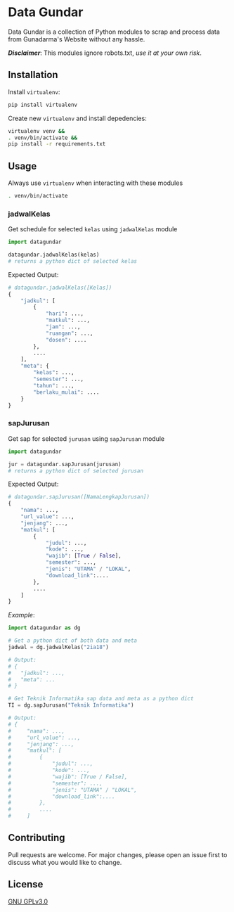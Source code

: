 # Data Gundar

Data Gundar is a collection of Python modules to scrap and process data from Gunadarma's Website without any hassle.

***Disclaimer***: This modules ignore robots.txt, _use it at your own risk_.

## Installation

Install `virtualenv`:

```bash
pip install virtualenv
```

Create new `virtualenv` and install depedencies:

```bash
virtualenv venv &&
. venv/bin/activate && 
pip install -r requirements.txt
```

## Usage

Always use `virtualenv` when interacting with these modules

```bash
. venv/bin/activate
```
### jadwalKelas
Get schedule for selected `kelas` using `jadwalKelas` module

```python
import datagundar

datagundar.jadwalKelas(kelas)
# returns a python dict of selected kelas
```

Expected Output:

```python
# datagundar.jadwalKelas([Kelas])
{
    "jadkul": [
        {
            "hari": ...,
            "matkul": ...,
            "jam": ...,
            "ruangan": ...,
            "dosen": ....
        },
        ....
    ],
    "meta": {
        "kelas": ...,
        "semester": ...,
        "tahun": ...,
        "berlaku_mulai": ....
    }
}
```

### sapJurusan

Get sap for selected `jurusan` using `sapJurusan` module

```python
import datagundar

jur = datagundar.sapJurusan(jurusan) 
# returns a python dict of selected jurusan
```

Expected Output:

```python
# datagundar.sapJurusan([NamaLengkapJurusan])
{
    "nama": ...,
    "url_value": ...,
    "jenjang": ...,
    "matkul": [
        {
            "judul": ...,
            "kode": ...,
            "wajib": [True / False],
            "semester": ...,
            "jenis": "UTAMA" / "LOKAL",
            "download_link":....
        },
        ....
    ]
}
```

_Example_:

```python
import datagundar as dg

# Get a python dict of both data and meta
jadwal = dg.jadwalKelas("2ia18")

# Output:
# {
#   "jadkul": ...,
#   "meta": ...
# }

# Get Teknik Informatika sap data and meta as a python dict
TI = dg.sapJurusan("Teknik Informatika")

# Output:
# {
#     "nama": ...,
#     "url_value": ...,
#     "jenjang": ...,
#     "matkul": [
#         {
#             "judul": ...,
#             "kode": ...,
#             "wajib": [True / False],
#             "semester": ...,
#             "jenis": "UTAMA" / "LOKAL",
#             "download_link":....
#         },
#         ....
#     ]
```

## Contributing

Pull requests are welcome. For major changes, please open an issue first to discuss what you would like to change.

## License

[GNU GPLv3.0](https://github.com/Rayhanga/DataGundar/blob/master/LICENSE)
